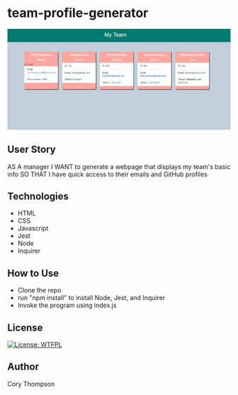 # team-profile-generator

![Main-Page](./images/image.png)

## User Story
AS A manager
I WANT to generate a webpage that displays my team's basic info
SO THAT I have quick access to their emails and GitHub profiles

## Technologies
* HTML
* CSS
* Javascript
* Jest
* Node
* Inquirer

## How to Use
* Clone the repo
* run "npm install" to install Node, Jest, and Inquirer
* Invoke the program using index.js

## License

[![License: WTFPL](https://img.shields.io/badge/License-WTFPL-brightgreen.svg)](http://www.wtfpl.net/about/)

## Author

Cory Thompson
